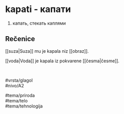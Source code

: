 # kapati - капати

1. капать, стекать каплями  

## Rečenice

[[suza|Suza]] mu je kapala niz [[obraz]].  

[[voda|Voda]] je kapala iz pokvarene [[česma|česme]].  

<br>

#vrsta/glagol  
#nivo/A2  

#tema/priroda  
#tema/telo  
#tema/tehnologija  
